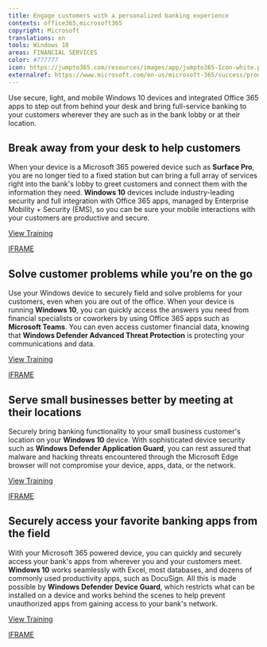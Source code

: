 ```yaml
---
title: Engage customers with a personalized banking experience
contexts: office365,microsoft365
copyright: Microsoft
translations: en
tools: Windows 10
areas: FINANCIAL SERVICES
color: #777777
icon: https://jumpto365.com/resources/images/app/jumpto365-Icon-white.png
externalref: https://www.microsoft.com/en-us/microsoft-365/success/productivitylibrary/engage-customers-with-a-personalized-banking-experience
---
```

Use secure, light, and mobile Windows 10 devices and integrated Office 365 apps to step out from behind your desk and bring full-service banking to your customers wherever they are such as in the bank lobby or at their location.


## Break away from your desk to help customers

When your device is a Microsoft 365 powered device such as **Surface Pro**, you are no longer tied to a fixed station but can bring a full array of services right into the bank's lobby to greet customers and connect them with the information they need. **Windows 10** devices include industry-leading security and full integration with Office 365 apps, managed by Enterprise Mobility + Security (EMS), so you can be sure your mobile interactions with your customers are productive and secure.

[View Training](https://info.microsoft.com/rs/157-GQE-382/images/Brochure_Banker-Productivity-and-Collaboration_Banking.pdf)

[IFRAME](https://www.microsoft.com/en-us/videoplayer/embed/RE1UKgR)

## Solve customer problems while you’re on the go

Use your Windows device to securely field and solve problems for your customers, even when you are out of the office. When your device is running **Windows 10**, you can quickly access the answers you need from financial specialists or coworkers by using Office 365 apps such as **Microsoft Teams**. You can even access customer financial data, knowing that **Windows Defender Advanced Threat Protection** is protecting your communications and data.

[View Training](http://compass.microsoft.com/assets/56/11/56110204-807c-41dc-b4e2-49ca0fddcf7f.pdf?n=QS-Defender-overview.pdf)

[IFRAME](https://www.microsoft.com/en-us/videoplayer/embed/RE1UPqL)

## Serve small businesses better by meeting at their locations

Securely bring banking functionality to your small business customer's location on your **Windows 10** device. With sophisticated device security such as **Windows Defender Application Guard**, you can rest assured that malware and hacking threats encountered through the Microsoft Edge browser will not compromise your device, apps, data, or the network.

[View Training](https://www.microsoft.com/itshowcase/Article/Content/938/Updates-in-Windows-10-improve-security-and-provide-better-data-protection)

[IFRAME](https://www.microsoft.com/en-us/videoplayer/embed/RE1UzSj)

## Securely access your favorite banking apps from the field

With your Microsoft 365 powered device, you can quickly and securely access your bank's apps from wherever you and your customers meet. **Windows 10** works seamlessly with Excel, most databases, and dozens of commonly used productivity apps, such as DocuSign. All this is made possible by **Windows Defender** **Device Guard**, which restricts what can be installed on a device and works behind the scenes to help prevent unauthorized apps from gaining access to your bank's network.

[View Training](https://betterwith.office.com/)

[IFRAME](https://www.microsoft.com/en-us/videoplayer/embed/RE1UPmT)

